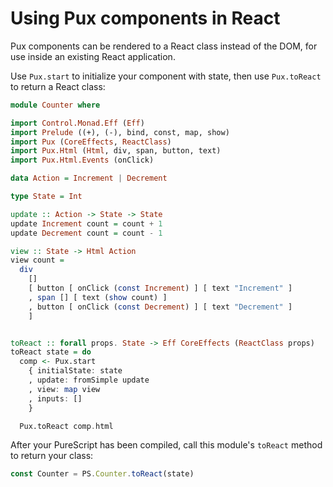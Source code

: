 # Using Pux components in React

Pux components can be rendered to a React class instead of the DOM, for use
inside an existing React application.

Use `Pux.start` to initialize your component with state, then use `Pux.toReact`
to return a React class:

```purescript
module Counter where

import Control.Monad.Eff (Eff)
import Prelude ((+), (-), bind, const, map, show)
import Pux (CoreEffects, ReactClass)
import Pux.Html (Html, div, span, button, text)
import Pux.Html.Events (onClick)

data Action = Increment | Decrement

type State = Int

update :: Action -> State -> State
update Increment count = count + 1
update Decrement count = count - 1

view :: State -> Html Action
view count =
  div
    []
    [ button [ onClick (const Increment) ] [ text "Increment" ]
    , span [] [ text (show count) ]
    , button [ onClick (const Decrement) ] [ text "Decrement" ]
    ]


toReact :: forall props. State -> Eff CoreEffects (ReactClass props)
toReact state = do
  comp <- Pux.start
    { initialState: state
    , update: fromSimple update
    , view: map view
    , inputs: []
    }

  Pux.toReact comp.html
```

After your PureScript has been compiled, call this module's `toReact` method to
return your class:

```javascript
const Counter = PS.Counter.toReact(state)
```

